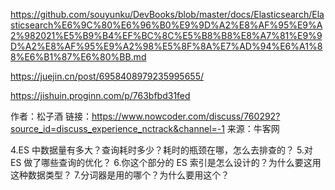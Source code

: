 https://github.com/souyunku/DevBooks/blob/master/docs/Elasticsearch/Elasticsearch%E6%9C%80%E6%96%B0%E9%9D%A2%E8%AF%95%E9%A2%982021%E5%B9%B4%EF%BC%8C%E5%B8%B8%E8%A7%81%E9%9D%A2%E8%AF%95%E9%A2%98%E5%8F%8A%E7%AD%94%E6%A1%88%E6%B1%87%E6%80%BB.md

https://juejin.cn/post/6958408979235995655/

https://jishuin.proginn.com/p/763bfbd31fed

作者：松子酒
链接：https://www.nowcoder.com/discuss/760292?source_id=discuss_experience_nctrack&channel=-1
来源：牛客网

4.ES 中数据量有多大？查询耗时多少？耗时的瓶颈在哪，怎么去排查的？ 5.对 ES 做了哪些查询的优化？ 6.你这个部分的 ES 索引是怎么设计的？为什么要这用这种数据类型？ 7.分词器是用的哪个？为什么要用这个？
